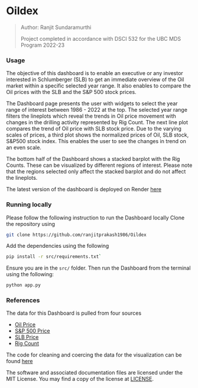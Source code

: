 # Oildex

> Author: Ranjit Sundaramurthi
>
> Project completed in accordance with DSCI 532 for the UBC MDS Program 2022-23

### Usage

The objective of this dashboard is to enable an executive or any investor interested in Schlumberger (SLB) to get an immediate overview of the Oil market within a specific selected year range. It also enables to compare the Oil prices with the SLB and the S&P 500 stock prices.  

The Dashboard page presents the user with widgets to select the year range of interest between 1986 - 2022 at the top. The selected year range filters the lineplots which reveal the trends in Oil price movement with changes in the drilling activity represented by Rig Count. The next line plot compares the trend of Oil price with SLB stock price. Due to the varying scales of prices, a third plot shows the normalized prices of Oil, SLB stock, S&P500 stock index. This enables the user to see the changes in trend on an even scale.

The bottom half of the Dashboard shows a stacked barplot with the Rig Counts. These can be visualized by different regions of interest. Please note that the regions selected only affect the stacked barplot and  do not affect the lineplots.

The latest version of the dashboard is deployed on Render [here](https://oildex-dash.onrender.com)

### Running locally

<!-- #region -->
Please follow the following instruction to run the Dashboard locally
Clone the repository using

```bash
git clone https://github.com/ranjitprakash1986/Oildex
```
<!-- #endregion -->

<!-- #region -->
Add the dependencies using the following

```bash
pip install -r src/requirements.txt`
```
<!-- #endregion -->

<!-- #region -->
Ensure you are in the `src/` folder. Then run the Dashboard from the terminal using the following:

```bash
python app.py
```
<!-- #endregion -->

### References

The data for this Dashboard is pulled from four sources

* [Oil Price]("https://www.eia.gov/dnav/pet/PET_PRI_SPT_S1_D.htm")
* [S&P 500 Price]("https://ca.investing.com/indices/us-spx-500-historical-data")
* [SLB Price]("https://ca.investing.com/equities/schlumberger-ltd-historical-data")
* [Rig Count]("https://rigcount.bakerhughes.com/intl-rig-count")

The code for cleaning and coercing the data for the visualization can be found [here](https://github.com/ranjitprakash1986/Oildex/blob/main/src/code.ipynb)

The software and associated documentation files are licensed under the MIT License. You may find a copy of the license at [LICENSE](https://github.com/ranjitprakash1986/Oildex/blob/main/LICENSE).

```python

```
